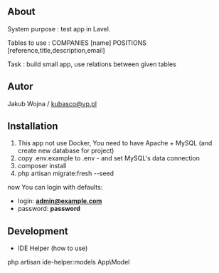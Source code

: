 ## About

System purpose : test app in Lavel.

Tables to use :
COMPANIES [name]
POSITIONS [reference,title,description,email]

Task : 
build small app, use relations between given tables

## Autor

Jakub Wojna / kubasco@vp.pl

## Installation

1. This app not use Docker, You need to have Apache + MySQL (and create new database for project)
2. copy .env.example to .env - and set MySQL's data connection
3. composer install
4. php artisan migrate:fresh --seed

now You can login with defaults:
- login: **admin@example.com**
- password: **password**

## Development

- IDE Helper (how to use)

php artisan ide-helper:models App\Model


